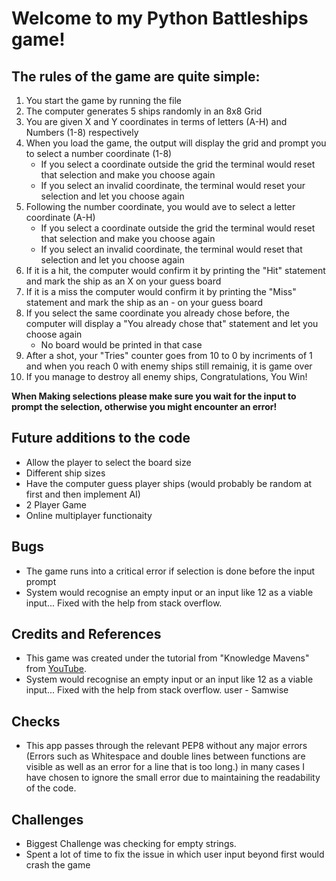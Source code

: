 # Welcome to my Python Battleships game!
## The rules of the game are quite simple:
1. You start the game by running the file
2. The computer generates 5 ships randomly in an 8x8 Grid
3. You are given X and Y coordinates in terms of letters (A-H) and Numbers (1-8) respectively
4. When you load the game, the output will display the grid and prompt you to select a number coordinate (1-8)
    * If you select a coordinate outside the grid the terminal would reset that selection and make you choose again
    * If you select an invalid coordinate, the terminal would reset your selection and let you choose again
5. Following the number coordinate, you would ave to select a letter coordinate (A-H)
    *  If you select a coordinate outside the grid the terminal would reset that selection and make you choose again
    * If you select an invalid coordinate, the terminal would reset that selection and let you choose again
6. If it is a hit, the computer would confirm it by printing the "Hit" statement and mark the ship as an X on your guess board
7. If it is a miss the computer would confirm it by printing the "Miss" statement and mark the ship as an - on your guess board
8. If you select the same coordinate you already chose before, the computer will display a "You already chose that" statement and let you choose again
    * No board would be printed in that case
9. After a shot, your "Tries" counter goes from 10 to 0 by incriments of 1 and when you reach 0 with enemy ships still remainig, it is game over
10. If you manage to destroy all enemy ships, Congratulations, You Win!

__When Making selections please make sure you wait for the input to prompt the selection, otherwise you might encounter an error!__

## Future additions to the code
* Allow the player to select the board size
* Different ship sizes
* Have the computer guess player ships (would probably be random at first and then implement AI)
* 2 Player Game
* Online multiplayer functionaity

## Bugs 
* The game runs into a critical error if selection is done before the input prompt
* System would recognise an empty input or an input like 12 as a viable input... Fixed with the help from stack overflow.

## Credits and References
* This game was created under the tutorial from "Knowledge Mavens" from [YouTube](https://www.youtube.com/watch?v=alJH_c9t4zw).
* System would recognise an empty input or an input like 12 as a viable input... Fixed with the help from stack overflow. user - Samwise

## Checks
* This app passes through the relevant PEP8 without any major errors (Errors such as Whitespace and double lines between functions are visible as well as an error for a line that is too long.) in many cases I have chosen to ignore the small error due to maintaining the readability of the code.

## Challenges
* Biggest Challenge was checking  for empty strings. 
* Spent a lot of time to fix the issue in which user input beyond first would crash the game
